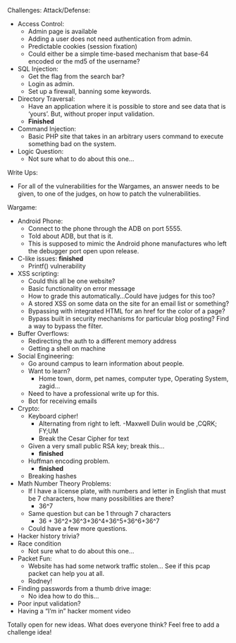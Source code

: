 Challenges:
Attack/Defense:

- Access Control:
	- Admin page is available
	- Adding a user does not need authentication from admin.
	- Predictable cookies (session fixation)
	- Could either be a simple time-based mechanism that base-64 encoded or the md5 of the username?
- SQL Injection:
	- Get the flag from the search bar?
	- Login as admin.
	- Set up a firewall, banning some keywords.
- Directory Traversal:
	- Have an application where it is possible to store and see data that is ‘yours’. But, without proper input validation.
	- **Finished**
- Command Injection:
	- Basic PHP site that takes in an arbitrary users command to execute something bad on the system.
- Logic Question:
	- Not sure what to do about this one…

Write Ups:
- For all of the vulnerabilities for the Wargames, an answer needs to be given, to one of the judges, on how to patch the vulnerabilities.

Wargame:
- Android Phone:
	- Connect to the phone through the ADB on port 5555.
	- Told about ADB, but that is it.
	- This is supposed to mimic the Android phone manufactures who left the debugger port open upon release.
- C-like issues: **finished**
	- Printf() vulnerability
- XSS scripting:
	- Could this all be one website?
	- Basic functionality on error message
	- How to grade this automatically…Could have judges for this too?
	- A stored XSS on some data on the site for an email list or something?
	- Bypassing with integrated HTML for an href for the color of a page?
	- Bypass built in security mechanisms for particular blog posting? Find a way to bypass the filter.
- Buffer Overflows:
	- Redirecting the auth to a different memory address
	- Getting a shell on machine
- Social Engineering:
	- Go around campus to learn information about people.
	- Want to learn?
		- Home town, dorm, pet names, computer type, Operating System, zagid…
	- Need to have a professional write up for this.
	- Bot for receiving emails
- Crypto:
	- Keyboard cipher!
		- Alternating from right to left.
			-Maxwell Dulin would be ,CQRK; FY;UM
		- Break the Cesar Cipher for text
	- Given a very small public RSA key; break this…
		- **finished**
	- Huffman encoding problem.
		- **finished**
	- Breaking hashes
- Math Number Theory Problems:
	- If I have a license plate, with numbers and letter in English that must be 7 characters, how many possibilities are there?
 		- 36^7
	- Same question but can be 1 through 7 characters
		- 36 + 36^2+36^3+36^4+36^5+36^6+36^7
	- Could have a few more questions.
- Hacker history trivia?
- Race condition
	- Not sure what to do about this one…
- Packet Fun:
	- Website has had some network traffic stolen… See if this pcap packet can help you at all.
	- Rodney!
- Finding passwords from a thumb drive image:
	- No idea how to do this…
- Poor input validation?
- Having a “I’m in” hacker moment video





Totally open for new ideas. What does everyone think? Feel free to add a challenge idea!
